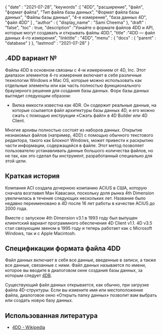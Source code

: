 {
  "date" : "2021-07-28",
  "keywords" :[ "4DD", "расширение", "файл", "формат файла", "Тип файла базы данных", "Формат файла базы данных", "Файлы базы данных", "4-е измерение", "база данных 4D", "файл 4DD" ] ,
  "author" : {
    "display_name" : "Sami Cheema"
},
  "draft" : "false",
  "toc" : true,
  "description" :"Узнайте о формате файлов 4DD и API, которые могут создавать и открывать файлы 4DD.",
  "title" :"4DD — файл данных 4-го измерения",
  "linktitle" : "4DD",
  "menu" : {
    "docs" : {
      "parent" : "database"
}
},
  "lastmod" : "2021-07-28"
}

## .4DD вариант №

Файлы 4DD в основном связаны с 4-м измерением от 4D, Inc. Этот диапазон элементов 4-го измерения включает в себя различные технологии Windows и Mac OS, которые можно использовать как отдельные элементы или как часть полностью функционального браузерного решения для создания базы данных. Форк базы данных выглядит следующим образом:

* Вилка емкости известна как 4DR. Он содержит реальные данные, на которые ссылается файл архитектуры базы данных 4D, и его можно сжать с помощью инструкции «Сжать файл» в 4D Builder или 4D Client.

Многие архивы полностью состоят из наборов данных. Открытие незнакомых файлов (например, 4DD) с помощью обычного текстового редактора, такого как Блокнот Windows, может привести к раскрытию части информации, содержащейся в файле. Этот метод позволяет пользователю устанавливать данные большого количества файлов, но не так, как это сделал бы инструмент, разработанный специально для этой цели.

## Краткая история ##

Компания ACI создала дочернюю компанию ACIUS в США, которую сначала возглавил Ман Кавасаки, поскольку доля рынка 4th Dimension увеличилась в течение следующих нескольких лет. Название было недавно переименовано в 4D после 16 лет работы в качестве ACIUS до 2000 года.

Вместе с запуском 4th Dimension v3.1 в 1993 году был выпущен клиентский вариант программного обеспечения 4D Client v1.1. 4D v3.5 стал связующим звеном в 1995 году и теперь работает как с Microsoft Windows, так и с Apple Macintosh.


## Спецификации формата файла 4DD ##

Файл данных включает в себя все данные, введенные в записи, а также все данные, связанные с ними. Файл данных называется по имени, которое вы вводите в диалоговом окне создания базы данных, за которым следует [4DB](/ru/database/4db/).

Существующий файл данных открывается, как обычно, при загрузке файла 4D-структуры. Если вы измените имя или местоположение файла, диалоговое окно «Открыть папку данных» позволит вам выбрать или создать новую базу данных.

## Использованная литература ##

* [4DD - Wikipedia](https://en.m.wikipedia.org/wiki/4th_Dimension_(software))
